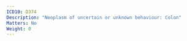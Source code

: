 ```yaml
---
ICD10: D374
Description: "Neoplasm of uncertain or unknown behaviour: Colon"
Matters: No
Weight: 0
---
```


